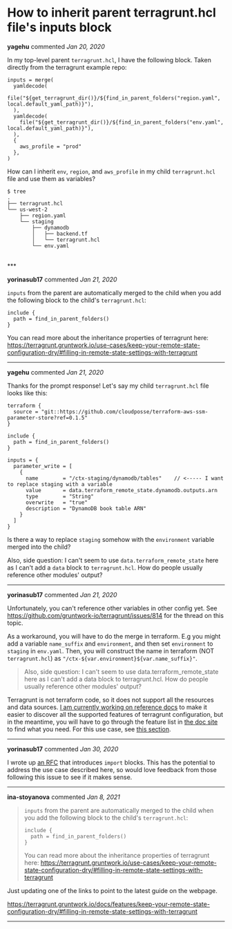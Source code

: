 # How to inherit parent terragrunt.hcl file's inputs block

**yagehu** commented *Jan 20, 2020*

In my top-level parent `terragrunt.hcl`, I have the following block. Taken directly from the terragrunt example repo:

```
inputs = merge(
  yamldecode(
    file("${get_terragrunt_dir()}/${find_in_parent_folders("region.yaml", local.default_yaml_path)}"),
  ),
  yamldecode(
    file("${get_terragrunt_dir()}/${find_in_parent_folders("env.yaml", local.default_yaml_path)}"),
  ),
  {
    aws_profile = "prod"
  },
)
```

How can I inherit `env`, `region`, and `aws_profile` in my child `terragrunt.hcl` file and use them as variables?

```
$ tree
.
├── terragrunt.hcl
└── us-west-2
    ├── region.yaml
    └── staging
        ├── dynamodb
        │   ├── backend.tf
        │   └── terragrunt.hcl
        └── env.yaml
```
<br />
***


**yorinasub17** commented *Jan 21, 2020*

`inputs` from the parent are automatically merged to the child when you add the following block to the child's `terragrunt.hcl`:

```
include {
  path = find_in_parent_folders()
}
```

You can read more about the inheritance properties of terragrunt here: https://terragrunt.gruntwork.io/use-cases/keep-your-remote-state-configuration-dry/#filling-in-remote-state-settings-with-terragrunt
***

**yagehu** commented *Jan 21, 2020*

Thanks for the prompt response! Let's say my child `terragrunt.hcl` file looks like this:

```
terraform {
  source = "git::https://github.com/cloudposse/terraform-aws-ssm-parameter-store?ref=0.1.5"
}

include {
  path = find_in_parent_folders()
}

inputs = {
  parameter_write = [
    {
      name        = "/ctx-staging/dynamodb/tables"    // <----- I want to replace staging with a variable
      value       = data.terraform_remote_state.dynamodb.outputs.arn
      type        = "String"
      overwrite   = "true"
      description = "DynamoDB book table ARN"
    }
  ]
}
```

Is there a way to replace `staging` somehow with the `environment` variable merged into the child?

Also, side question: I can't seem to use `data.terraform_remote_state` here as I can't add a `data` block to `terragrunt.hcl`. How do people usually reference other modules' output?
***

**yorinasub17** commented *Jan 21, 2020*

Unfortunately, you can't reference other variables in other config yet. See https://github.com/gruntwork-io/terragrunt/issues/814 for the thread on this topic.

As a workaround, you will have to do the merge in terraform. E.g you might add a variable `name_suffix` and `environment`, and then set `environment` to `staging` in `env.yaml`. Then, you will construct the name in terraform (NOT `terragrunt.hcl`) as `"/ctx-${var.environment}${var.name_suffix}"`.

> Also, side question: I can't seem to use data.terraform_remote_state here as I can't add a data block to terragrunt.hcl. How do people usually reference other modules' output?

Terragrunt is not terraform code, so it does not support all the resources and data sources. [I am currently working on reference docs](https://github.com/gruntwork-io/terragrunt/pull/1009) to make it easier to discover all the supported features of terragrunt configuration, but in the meantime, you will have to go through the feature list in [the doc site](https://terragrunt.gruntwork.io) to find what you need. For this use case, see [this section](https://terragrunt.gruntwork.io/use-cases/execute-terraform-commands-on-multiple-modules-at-once/#passing-outputs-between-modules).
***

**yorinasub17** commented *Jan 30, 2020*

I wrote up [an RFC](https://github.com/gruntwork-io/terragrunt/pull/1025) that introduces `import` blocks. This has the potential to address the use case described here, so would love feedback from those following this issue to see if it makes sense.
***

**ina-stoyanova** commented *Jan 8, 2021*

> `inputs` from the parent are automatically merged to the child when you add the following block to the child's `terragrunt.hcl`:
> 
> ```
> include {
>   path = find_in_parent_folders()
> }
> ```
> 
> You can read more about the inheritance properties of terragrunt here: https://terragrunt.gruntwork.io/use-cases/keep-your-remote-state-configuration-dry/#filling-in-remote-state-settings-with-terragrunt

Just updating one of the links to point to the latest guide on the webpage.

https://terragrunt.gruntwork.io/docs/features/keep-your-remote-state-configuration-dry/#filling-in-remote-state-settings-with-terragrunt


***


